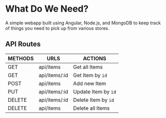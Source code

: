 # What Do We Need?
A simple webapp built using Angular, Node.js, and MongoDB to keep track of things you need to pick up from various stores. 

## API Routes

| METHODS | URLS | ACTIONS |
| ------- | ------- | -------|
| GET | api/items | Get all Items |
| GET | api/items/:id | Get Item by `id` |
| POST | api/items | Add new Item |
| PUT | api/items/:id | Update Item by `id` |
| DELETE | api/items/:id | Delete Item by `id` |
| DELETE | api/items | Delete all Items |
 